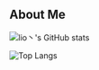 ## About Me


![lio丶's GitHub stats](https://gh-readme-stats-zeta.vercel.app/api?username=lioitily&show_icons=true&count_private=true&include_all_commits=true&rank_icon=percentile)

![Top Langs](https://gh-readme-stats-zeta.vercel.app/api/top-langs/?username=lioitily)

